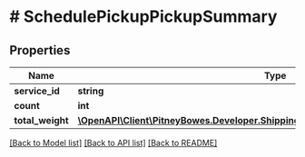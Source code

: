 # # SchedulePickupPickupSummary

## Properties

Name | Type | Description | Notes
------------ | ------------- | ------------- | -------------
**service_id** | **string** |  | [optional] 
**count** | **int** |  | [optional] 
**total_weight** | [**\OpenAPI\Client\PitneyBowes.Developer.ShippingApi.Model\SchedulePickupTotalWeight**](SchedulePickupTotalWeight.md) |  | [optional] 

[[Back to Model list]](../../README.md#documentation-for-models) [[Back to API list]](../../README.md#documentation-for-api-endpoints) [[Back to README]](../../README.md)


